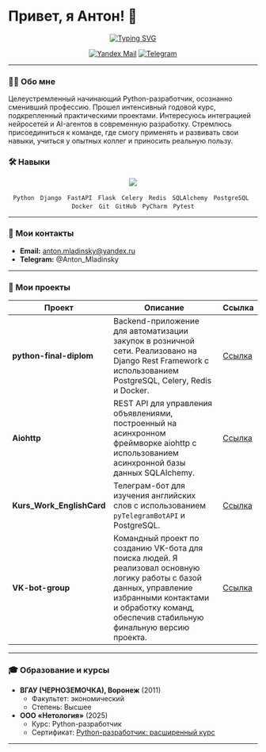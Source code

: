 # Привет, я Антон! 👋

<p align="center">
  <a href="https://github.com/cevtrem">
    <img src="https://readme-typing-svg.herokuapp.com?font=Fira+Code&size=30&pause=1000&color=1CAE82&center=true&vCenter=true&width=435&lines=Python-разработчик;Backend-разработчик" alt="Typing SVG" />
  </a>
</p>

<p align="center">
  <a href="mailto:anton.mladinsky@yandex.ru"><img src="https://img.shields.io/badge/Yandex-Mail-red?style=for-the-badge&logo=yandex" alt="Yandex Mail"></a>
  <a href="https://t.me/Anton_Mladinsky"><img src="https://img.shields.io/badge/Telegram-blue?style=for-the-badge&logo=telegram" alt="Telegram"></a>
</p>

---

### 👨‍💻 Обо мне

Целеустремленный начинающий Python-разработчик, осознанно сменивший профессию. Прошел интенсивный годовой курс, подкрепленный практическими проектами. Интересуюсь интеграцией нейросетей и AI-агентов в современную разработку. Стремлюсь присоединиться к команде, где смогу применять и развивать свои навыки, учиться у опытных коллег и приносить реальную пользу.

### 🛠️ Навыки

<p align="center">
  <a href="https://skillicons.dev">
    <img src="https://skillicons.dev/icons?i=python,django,fastapi,flask,celery,redis,sqlalchemy,postgres,docker,git,github,pycharm,pytest" />
  </a>
</p>

<p align="center">
  <code>Python</code> &nbsp; <code>Django</code> &nbsp; <code>FastAPI</code> &nbsp; <code>Flask</code> &nbsp; <code>Celery</code> &nbsp; <code>Redis</code> &nbsp; <code>SQLAlchemy</code> &nbsp; <code>PostgreSQL</code> &nbsp; <code>Docker</code> &nbsp; <code>Git</code> &nbsp; <code>GitHub</code> &nbsp; <code>PyCharm</code> &nbsp; <code>Pytest</code>
</p>

---

### 📧 Мои контакты

-   **Email:** anton.mladinsky@yandex.ru
-   **Telegram:** @Anton_Mladinsky

---

### 🚀 Мои проекты

| Проект | Описание | Ссылка |
|---|---|---|
| **python-final-diplom** | Backend-приложение для автоматизации закупок в розничной сети. Реализовано на Django Rest Framework с использованием PostgreSQL, Celery, Redis и Docker. | [Ссылка](https://github.com/cevtrem/python-final-diplom) |
| **Aiohttp** | REST API для управления объявлениями, построенный на асинхронном фреймворке aiohttp с использованием асинхронной базы данных SQLAlchemy. | [Ссылка](https://github.com/cevtrem/Aiohttp) |
| **Kurs_Work_EnglishCard** | Телеграм-бот для изучения английских слов с использованием `pyTelegramBotAPI` и PostgreSQL. | [Ссылка](https://github.com/cevtrem/Kurs_Work_EnglishCard) |
| **VK-bot-group** | Командный проект по созданию VK-бота для поиска людей. Я реализовал основную логику работы с базой данных, управление избранными контактами и обработку команд, обеспечив стабильную финальную версию проекта. | [Ссылка](https://github.com/VK-bot-group/VK-bot-group) |

---

### 🎓 Образование и курсы

-   **ВГАУ (ЧЕРНОЗЕМОЧКА), Воронеж** (2011)
    -   Факультет: экономический
    -   Степень: Высшее
-   **ООО «Нетология»** (2025)
    -   Курс: Python-разработчик
    -   Сертификат: [Python-разработчик: расширенный курс](./certificates/Python-разработчик_расширенный_курс.pdf)

---